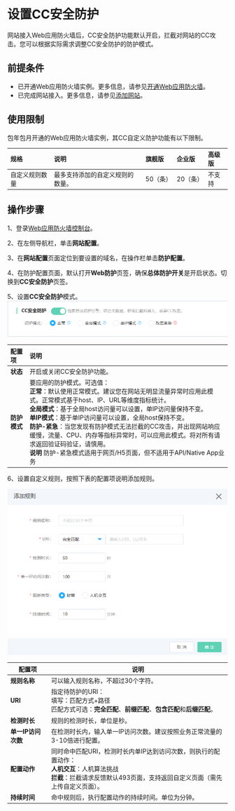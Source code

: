 # 设置CC安全防护

网站接入Web应用防火墙后，CC安全防护功能默认开启，拦截对网站的CC攻击。您可以根据实际需求调整CC安全防护的防护模式。


## 前提条件

- 已开通Web应用防火墙实例。更多信息，请参见[开通Web应用防火墙](https://docs.jdcloud.com/cn/web-application-firewall/purchase-process)。
- 已完成网站接入。更多信息，请参见[添加网站](https://docs.jdcloud.com/cn/web-application-firewall/step-1)。

## 使用限制

包年包月开通的Web应用防火墙实例，其CC自定义防护功能有以下限制。

| 规格           | 说明                             | 旗舰版   | 企业版   | 高级版 |
| :------------- | :------------------------------- | :------- | :------- | :----- |
| 自定义规则数量 | 最多支持添加的自定义规则的数量。 | 50（条） | 20（条） | 不支持 |

## 操作步骤

1、登录[Web应用防火墙控制台](https://cloudwaf-console.jdcloud.com/overview/business)。

2、在左侧导航栏，单击**网站配置**。

3、在**网站配置**页面定位到要设置的域名，在操作栏单击**防护配置**。

4、在防护配置页面，默认打开**Web防护**页签，确保**总体防护开关**是开启状态。切换到**CC安全防护**页签。

5、设置**CC安全防护**模式。
![image](../../../../../image/WAF/protect-configure/5.CC-Pattern.png)

| 配置项       | 说明                                                         |
| :----------- | :----------------------------------------------------------- |
| **状态**     | 开启或关闭CC安全防护功能。                                   |
| **防护模式** | 要应用的防护模式。可选值：<br />**正常**：默认使用正常模式。建议您在网站无明显流量异常时应用此模式。正常模式基于host、IP、URL等维度指标统计。<br />**全局模式**：基于全局host访问量可以设置，单IP访问量保持不变。<br />**单IP模式**：基于单IP访问量可以设置，全局host保持不变。<br />**防护-紧急**：当您发现有防护模式无法拦截的CC攻击，并出现网站响应缓慢，流量、CPU、内存等指标异常时，可以应用此模式。将对所有请求返回验证码验证，请慎用。<br />**说明** 防护-紧急模式适用于网页/H5页面，但不适用于API/Native App业务 |

6、设置自定义规则，按照下表的配置项说明添加规则。

![image](../../../../../image/WAF/protect-configure/6.CC-Custom-Rules.png)

| 配置项             | 说明                                                         |
| ------------------ | ------------------------------------------------------------ |
| **规则名称**       | 可以输入规则名称，不超过30个字符。                           |
| **URI**            | 指定待防护的URI：<br />填写：匹配方式+路径<br />匹配方式可选：**完全匹配**、**前缀匹配**、**包含匹配**和**后缀匹配**。 |
| **检测时长**       | 规则的检测时长，单位是秒。                                   |
| **单一IP访问次数** | 在检测时长内，输入单一IP访问次数。建议按照业务正常流量的3-10倍进行配置。 |
| **配置动作**       | 同时命中匹配URI，检测时长内单IP达到访问次数，则执行的配置动作：<br />**人机交互**：人机算法挑战<br />**拦截**：拦截请求反馈默认493页面，支持返回自定义页面（需先上传自定义页面）。 |
| **持续时间**       | 命中规则后，执行配置动作的持续时间。单位为分钟。             |




